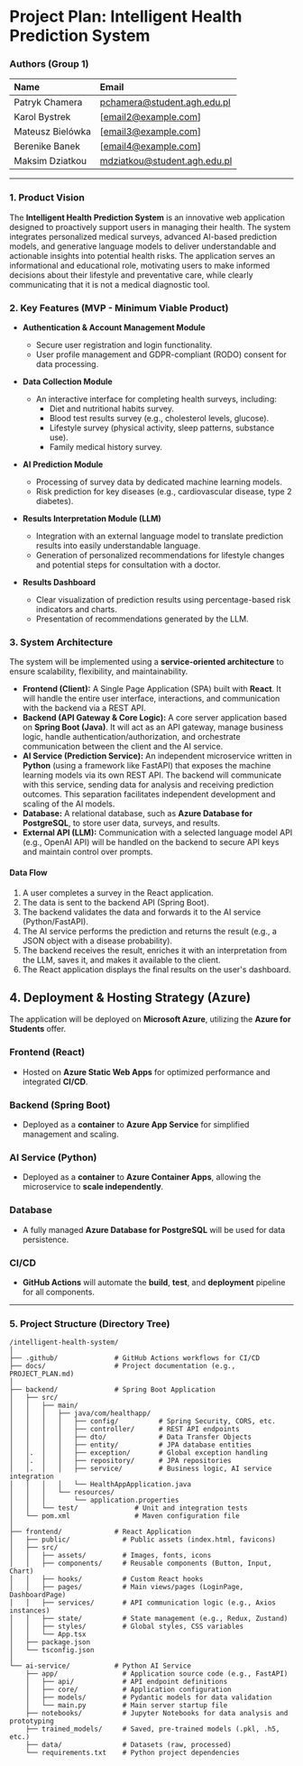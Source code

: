 # Project Plan: Intelligent Health Prediction System

### Authors (Group 1)

| Name              | Email                       |
| :---------------- | :-------------------------- |
| Patryk Chamera    | pchamera@student.agh.edu.pl |
| Karol Bystrek     | [email2@example.com]        |
| Mateusz Bielówka | [email3@example.com]        |
| Berenike Banek    | [email4@example.com]        |
| Maksim Dziatkou   | mdziatkou@student.agh.edu.pl |

---

### 1. Product Vision

The **Intelligent Health Prediction System** is an innovative web application designed to proactively support users in managing their health. The system integrates personalized medical surveys, advanced AI-based prediction models, and generative language models to deliver understandable and actionable insights into potential health risks. The application serves an informational and educational role, motivating users to make informed decisions about their lifestyle and preventative care, while clearly communicating that it is not a medical diagnostic tool.

### 2. Key Features (MVP - Minimum Viable Product)

* **Authentication & Account Management Module**

  * Secure user registration and login functionality.
  * User profile management and GDPR-compliant (RODO) consent for data processing.
* **Data Collection Module**

  * An interactive interface for completing health surveys, including:
    * Diet and nutritional habits survey.
    * Blood test results survey (e.g., cholesterol levels, glucose).
    * Lifestyle survey (physical activity, sleep patterns, substance use).
    * Family medical history survey.
* **AI Prediction Module**

  * Processing of survey data by dedicated machine learning models.
  * Risk prediction for key diseases (e.g., cardiovascular disease, type 2 diabetes).
* **Results Interpretation Module (LLM)**

  * Integration with an external language model to translate prediction results into easily understandable language.
  * Generation of personalized recommendations for lifestyle changes and potential steps for consultation with a doctor.
* **Results Dashboard**

  * Clear visualization of prediction results using percentage-based risk indicators and charts.
  * Presentation of recommendations generated by the LLM.

### 3. System Architecture

The system will be implemented using a **service-oriented architecture** to ensure scalability, flexibility, and maintainability.

* **Frontend (Client):** A Single Page Application (SPA) built with **React**. It will handle the entire user interface, interactions, and communication with the backend via a REST API.
* **Backend (API Gateway & Core Logic):** A core server application based on **Spring Boot (Java)**. It will act as an API gateway, manage business logic, handle authentication/authorization, and orchestrate communication between the client and the AI service.
* **AI Service (Prediction Service):** An independent microservice written in **Python** (using a framework like FastAPI) that exposes the machine learning models via its own REST API. The backend will communicate with this service, sending data for analysis and receiving prediction outcomes. This separation facilitates independent development and scaling of the AI models.
* **Database:** A relational database, such as **Azure Database for PostgreSQL**, to store user data, surveys, and results.
* **External API (LLM):** Communication with a selected language model API (e.g., OpenAI API) will be handled on the backend to secure API keys and maintain control over prompts.

#### Data Flow

1. A user completes a survey in the React application.
2. The data is sent to the backend API (Spring Boot).
3. The backend validates the data and forwards it to the AI service (Python/FastAPI).
4. The AI service performs the prediction and returns the result (e.g., a JSON object with a disease probability).
5. The backend receives the result, enriches it with an interpretation from the LLM, saves it, and makes it available to the client.
6. The React application displays the final results on the user's dashboard.

## 4. Deployment & Hosting Strategy (Azure)

The application will be deployed on **Microsoft Azure**, utilizing the **Azure for Students** offer.

### Frontend (React)

- Hosted on **Azure Static Web Apps** for optimized performance and integrated **CI/CD**.

### Backend (Spring Boot)

- Deployed as a **container** to **Azure App Service** for simplified management and scaling.

### AI Service (Python)

- Deployed as a **container** to **Azure Container Apps**, allowing the microservice to **scale independently**.

### Database

- A fully managed **Azure Database for PostgreSQL** will be used for data persistence.

### CI/CD

- **GitHub Actions** will automate the **build**, **test**, and **deployment** pipeline for all components.

---

### 5. Project Structure (Directory Tree)

```
/intelligent-health-system/
│
├── .github/              # GitHub Actions workflows for CI/CD
├── docs/                 # Project documentation (e.g., PROJECT_PLAN.md)
│
├── backend/              # Spring Boot Application
│   ├── src/
│   │   ├── main/
│   │   │   ├── java/com/healthapp/
│   │   │   │   ├── config/          # Spring Security, CORS, etc.
│   │   │   │   ├── controller/      # REST API endpoints
│   │   │   │   ├── dto/             # Data Transfer Objects
│   │   │   │   ├── entity/          # JPA database entities
│   │.  │   │   ├── exception/       # Global exception handling
│   │.  │   │   ├── repository/      # JPA repositories
│   │.  │   │   ├── service/         # Business logic, AI service integration
│   │   │   │   └── HealthAppApplication.java
│   │   │   └── resources/
│   │   │       └── application.properties
│   │   └── test/              # Unit and integration tests
│   └── pom.xml                # Maven configuration file
│
├── frontend/             # React Application
│   ├── public/             # Public assets (index.html, favicons)
│   ├── src/
│   │   ├── assets/         # Images, fonts, icons
│   │   ├── components/     # Reusable components (Button, Input, Chart)
│   │   ├── hooks/          # Custom React hooks
│   │   ├── pages/          # Main views/pages (LoginPage, DashboardPage)
│   │   ├── services/       # API communication logic (e.g., Axios instances)
│   │   ├── state/          # State management (e.g., Redux, Zustand)
│   │   ├── styles/         # Global styles, CSS variables
│   │   └── App.tsx
│   ├── package.json
│   └── tsconfig.json
│
└── ai-service/           # Python AI Service
    ├── app/                # Application source code (e.g., FastAPI)
    │   ├── api/            # API endpoint definitions
    │   ├── core/           # Application configuration
    │   ├── models/         # Pydantic models for data validation
    │   └── main.py         # Main server startup file
    ├── notebooks/          # Jupyter Notebooks for data analysis and prototyping
    ├── trained_models/     # Saved, pre-trained models (.pkl, .h5, etc.)
    ├── data/               # Datasets (raw, processed)
    └── requirements.txt    # Python project dependencies
```
